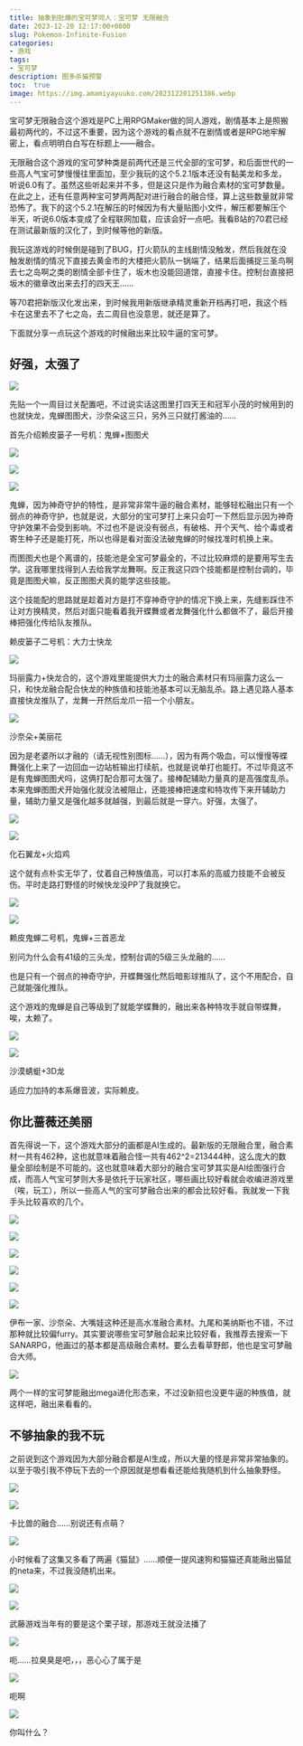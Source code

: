 ```yaml
---
title: 抽象到批爆的宝可梦同人：宝可梦 无限融合
date: 2023-12-20 12:17:00+0800
slug: Pokemon-Infinite-Fusion
categories:
- 游戏
tags:
- 宝可梦
description: 图多杀猫预警
toc:  true
image: https://img.amamiyayuuko.com/202312201251386.webp
---
```


宝可梦无限融合这个游戏是PC上用RPGMaker做的同人游戏，剧情基本上是照搬最初两代的，不过这不重要，因为这个游戏的看点就不在剧情或者是RPG地牢解密上，看点明明白白写在标题上——融合。

无限融合这个游戏的宝可梦种类是前两代还是三代全部的宝可梦，和后面世代的一些高人气宝可梦慢慢往里面加，至少我玩的这个5.2.1版本还没有黏美龙和多龙，听说6.0有了。虽然这些听起来并不多，但是这只是作为融合素材的宝可梦数量。在此之上，还有任意两种宝可梦两两配对进行融合的融合怪，算上这些数量就非常恐怖了。我下的这个5.2.1在解压的时候因为有大量贴图小文件，解压都要解压个半天，听说6.0版本变成了全程联网加载，应该会好一点吧。我看B站的70君已经在测试最新版的汉化了，到时候等他的新版。

我玩这游戏的时候倒是碰到了BUG，打火箭队的主线剧情没触发，然后我就在没触发剧情的情况下直接去黄金市的大楼把火箭队一锅端了，结果后面捕捉三圣鸟啊去七之岛啊之类的剧情全部卡住了，坂木也没能回道馆，直接卡住。控制台直接把坂木的徽章改出来去打的四天王……

等70君把新版汉化发出来，到时候我用新版继承精灵重新开档再打吧，我这个档卡在这里去不了七之岛，去二周目也没意思，就还是算了。

下面就分享一点玩这个游戏的时候融出来比较牛逼的宝可梦。

## 好强，太强了

![](https://img.amamiyayuuko.com/202312201251386.webp)

先贴一个一周目过关配置吧，不过说实话这图里打四天王和冠军小茂的时候用到的也就快龙，鬼蝉图图犬，沙奈朵这三只，另外三只就打酱油的……

首先介绍赖皮篓子一号机：鬼蝉+图图犬

![](https://img.amamiyayuuko.com/202312201303572.webp)

![](https://img.amamiyayuuko.com/202312201304096.webp)

![](https://img.amamiyayuuko.com/202312201304645.webp)

鬼蝉，因为神奇守护的特性，是非常非常牛逼的融合素材，能够轻松融出只有一个弱点的神奇守护，也就是说，大部分的宝可梦打上来只会叮一下然后显示因为神奇守护效果不会受到影响。不过也不是说没有弱点，有破格、开个天气、给个毒或者寄生种子还是能打死，所以也得是看对面没法破鬼蝉的时候找准时机换上来。

而图图犬也是个离谱的，技能池是全宝可梦最全的，不过比较麻烦的是要用写生去学。这我哪里找得到人去给我学龙舞啊。反正我这只四个技能都是控制台调的，毕竟是图图犬嘛，反正图图犬真的能学这些技能。

这个技能配的思路就是趁着对方是打不穿神奇守护的情况下换上来，先缝影踩住不让对方换精灵，然后对面只能看着我开蝶舞或者龙舞强化什么都做不了，最后开接棒把强化传给队友推队。

赖皮篓子二号机：大力士快龙

![](https://img.amamiyayuuko.com/202312191747769.webp)

玛丽露力+快龙合的，这个游戏里能提供大力士的融合素材只有玛丽露力这么一只，和快龙融合配合快龙的种族值和技能池基本可以无脑乱杀。路上遇见路人基本直接快龙推队了，龙舞一开然后龙爪一招一个小朋友。

![](https://img.amamiyayuuko.com/202312201324888.webp)

沙奈朵+美丽花

因为是老婆所以才融的（请无视性别图标……），因为有两个吸血，可以慢慢等蝶舞强化上来了一边回血一边站桩输出打续航，也就是说单打也能打。不过毕竟这不是有鬼蝉图图犬吗，这俩打配合那可太强了。接棒配辅助力量真的是高强度乱杀。本来鬼蝉图图犬开始强化就没法被阻止，还能接棒把速度和特攻传下来开辅助力量，辅助力量又是强化越多就越强，到最后就是一穿六。好强，太强了。

![](https://img.amamiyayuuko.com/202312201332693.webp)

![](https://img.amamiyayuuko.com/202312201332191.webp)

化石翼龙+火焰鸡

这个就有点朴实无华了，仗着自己种族值高，可以打本系的高威力技能不会被反伤。平时走路打野怪的时候快龙没PP了我就换它。

![](https://img.amamiyayuuko.com/202312191747923.webp)

![](https://img.amamiyayuuko.com/202312201336937.webp)

赖皮鬼蝉二号机，鬼蝉+三首恶龙

别问为什么会有41级的三头龙，控制台调的5级三头龙融的……

也是只有一个弱点的神奇守护，开蝶舞强化然后暗影球推队了，这个不用配合，自己就能强化推队。

这个游戏的鬼蝉是自己等级到了就能学蝶舞的，融出来各种特攻手就自带蝶舞，唉，太赖了。

![](https://img.amamiyayuuko.com/202312201338897.webp)

![](https://img.amamiyayuuko.com/202312201338392.webp)

沙漠蜻蜓+3D龙

适应力加持的本系爆音波，实际赖皮。

## 你比蔷薇还美丽

首先得说一下，这个游戏大部分的画都是AI生成的。最新版的无限融合里，融合素材一共有462种，这也就意味着融合怪一共有462^2=213444种，这么庞大的数量全部绘制是不可能的。这也就意味着大部分的融合宝可梦其实是AI绘图强行合成，而高人气宝可梦则大多是依托于玩家社区，哪些画比较好看就会收编进游戏里（唉，玩工），所以一些高人气的宝可梦融合出来的都会比较好看。我就发一下我手头比较喜欢的几个。

![](https://img.amamiyayuuko.com/202312201354394.webp)

![](https://img.amamiyayuuko.com/202312201354050.webp)

![](https://img.amamiyayuuko.com/202312201355993.webp)

![](https://img.amamiyayuuko.com/202312201355845.webp)

![](https://img.amamiyayuuko.com/202312201401572.webp)

![](https://img.amamiyayuuko.com/202312201401497.webp)

伊布一家、沙奈朵、大嘴娃这种还是高水准融合素材。九尾和美纳斯也不错，不过那种就比较偏furry。其实要说哪些宝可梦融合起来比较好看，我推荐去搜索一下SANARPG，他画过的基本都是高级融合素材。要么去看草野郎，他也是宝可梦融合大师。

![](https://img.amamiyayuuko.com/202312201403588.webp)

两个一样的宝可梦能融出mega进化形态来，不过没新招也没更牛逼的种族值，就这样吧，融出来看看的。

## 不够抽象的我不玩

之前说到这个游戏因为大部分融合都是AI生成，所以大量的怪是非常非常抽象的。以至于吸引我不停玩下去的一个原因就是想看看还能给我随机到什么抽象野怪。

![](https://img.amamiyayuuko.com/202312201405912.webp)

![](https://img.amamiyayuuko.com/202312201405802.webp)

卡比兽的融合……别说还有点萌？

![](https://img.amamiyayuuko.com/202312201406488.webp)

小时候看了这集又多看了两遍《猫鼠》……顺便一提风速狗和猫猫还真能融出猫鼠的neta来，不过我没随机出来。

![](https://img.amamiyayuuko.com/202312201407008.webp)

![](https://img.amamiyayuuko.com/202312201407683.webp)

武藤游戏当年有的要是这个栗子球，那游戏王就没法播了

![](https://img.amamiyayuuko.com/202312201407276.webp)

呃……拉臭臭是吧，，，恶心心了属于是

![](https://img.amamiyayuuko.com/202312201408812.webp)

呃啊

![](https://img.amamiyayuuko.com/202312201408016.webp)

你叫什么？